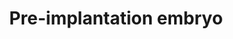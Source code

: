 ---
annotations:
- id: PW:0000004
  parent: regulatory pathway
  type: Pathway Ontology
  value: regulatory pathway
- id: PW:0002426
  parent: regulatory pathway
  type: Pathway Ontology
  value: altered regulatory pathway pertinent to the brain
- id: PW:0000650
  parent: signaling pathway
  type: Pathway Ontology
  value: signaling pathway pertinent to development
authors:
- Nsalomonis
- Mkutmon
- Khanspers
- Susan
- MaintBot
- Fehrhart
- Marvin M2
- Eweitz
description: 'The source of this pathway is RNA-Seq data from single-cell pre-implantation
  embryos, Supplemental Table 1 from [http://www.nature.com/nsmb/journal/v20/n9/full/nsmb.2660.html
  Yan et al.]  Analysis options for running the single-cell analysis workflow in AltAnalyze
  (ICGS): * For optimal filtering (not too restrictive), change the Fold change filter
  cutoff from 10 to 100 and the Minimum number of samples differing from 3 to 2. *
  Change the Select the column clustering method to hopach. * The final ICGS cell
  cluster groups (hopach) were further analyzed to identify genes with restricted
  expression in one of the identified sub-populations using the MarkerFinder algorithm
  in AltAnalyze (RPKM>1).  * MarkerFinder identified genes for each sub-population
  (e.g., 8-cell pattern 1) were further filtered for DNA-binding and RNA-binding factors,
  that are reported in this pathway.  Proteins on this pathway have targeted assays
  available via the [https://assays.cancer.gov/available_assays?wp_id=WP3527 CPTAC
  Assay Portal]'
last-edited: 2022-01-11
ndex: d47bcba1-8b66-11eb-9e72-0ac135e8bacf
organisms:
- Homo sapiens
redirect_from:
- /index.php/Pathway:WP3527
- /instance/WP3527
- /instance/WP3527_rr120810
revision: r120810
schema-jsonld:
- '@context': https://schema.org/
  '@id': https://wikipathways.github.io/pathways/WP3527.html
  '@type': Dataset
  creator:
    '@type': Organization
    name: WikiPathways
  description: 'The source of this pathway is RNA-Seq data from single-cell pre-implantation
    embryos, Supplemental Table 1 from [http://www.nature.com/nsmb/journal/v20/n9/full/nsmb.2660.html
    Yan et al.]  Analysis options for running the single-cell analysis workflow in
    AltAnalyze (ICGS): * For optimal filtering (not too restrictive), change the Fold
    change filter cutoff from 10 to 100 and the Minimum number of samples differing
    from 3 to 2. * Change the Select the column clustering method to hopach. * The
    final ICGS cell cluster groups (hopach) were further analyzed to identify genes
    with restricted expression in one of the identified sub-populations using the
    MarkerFinder algorithm in AltAnalyze (RPKM>1).  * MarkerFinder identified genes
    for each sub-population (e.g., 8-cell pattern 1) were further filtered for DNA-binding
    and RNA-binding factors, that are reported in this pathway.  Proteins on this
    pathway have targeted assays available via the [https://assays.cancer.gov/available_assays?wp_id=WP3527
    CPTAC Assay Portal]'
  keywords:
  - AQP3
  - AQP9
  - ARGFX
  - ATP1A1
  - BARX2
  - BATF3
  - CDH1
  - CDX2
  - CELF3
  - DDIT3
  - DLX2
  - DNMT3L
  - DPPA3
  - DPRX
  - E2F5
  - EGR1
  - ELAVL1
  - ESRRA
  - FOSB
  - FOXD1
  - FOXQ1
  - GATA2
  - GATA3
  - H2AFY2
  - HMGA1
  - HNRNPAB
  - IRF4
  - IRX5
  - KHSRP
  - KLF4
  - LEUTX
  - MOS
  - MTA3
  - MXD1
  - MYBL1
  - NANOG
  - NANOGNB
  - NKX2-1
  - NLRP5
  - NR3C2
  - PADI6
  - PBX1
  - POU5F1
  - SIX3
  - SMARCA4
  - SOX11
  - SOX2
  - SOX8
  - TBX3
  - TCF7L1
  - TEAD4
  - TFAP2B
  - TPRX1
  - ZAR1
  - ZFP36
  - ZFP36L2
  - ZFP42
  - ZSCAN4
  license: CC0
  name: Pre-implantation embryo
seo: CreativeWork
title: Pre-implantation embryo
wpid: WP3527
---